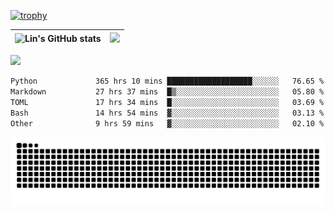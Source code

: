 [![trophy](https://github-profile-trophy.vercel.app/?username=ocss884&column=7)](https://github.com/ocss884)

| ![Lin's GitHub stats](https://github-readme-stats.vercel.app/api?username=ocss884&show_icons=true&hide_border=True&count_private=true) | ![](https://github-readme-streak-stats.herokuapp.com?user=ocss884&hide_border=true&date_format=M%20j%5B%2C%20Y%5D&ring=7EDDCF&fire=7EDDCF") |
| ------------------------------------------------------------ | ------------------------------------------------------------ |

![](https://komarev.com/ghpvc/?username=ocss884&color=brightgreen)

<!--START_SECTION:waka-->

```txt
Python             365 hrs 10 mins ███████████████████░░░░░░   76.65 %
Markdown           27 hrs 37 mins  █▒░░░░░░░░░░░░░░░░░░░░░░░   05.80 %
TOML               17 hrs 34 mins  █░░░░░░░░░░░░░░░░░░░░░░░░   03.69 %
Bash               14 hrs 54 mins  ▓░░░░░░░░░░░░░░░░░░░░░░░░   03.13 %
Other              9 hrs 59 mins   ▓░░░░░░░░░░░░░░░░░░░░░░░░   02.10 %
```

<!--END_SECTION:waka-->

<p align="center">
   <img src="https://github.com/ocss884/ocss884/blob/output/github-snake.svg" alt="snake">
</p>
